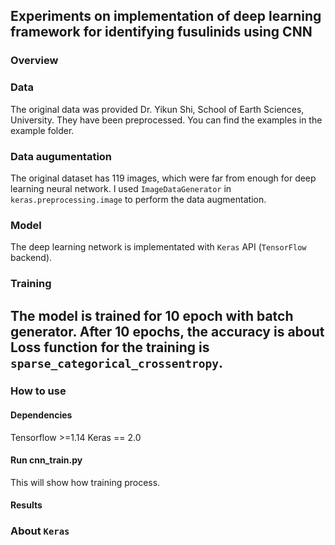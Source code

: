 ## Experiments on implementation of deep learning framework for identifying fusulinids using CNN

### Overview
### Data
The original data was provided Dr. Yikun Shi, School of Earth Sciences, University. They have been preprocessed.
You can find the examples in the example folder.
### Data augumentation
The original dataset has 119 images, which were far from enough for deep learning neural network. I used `ImageDataGenerator` in `keras.preprocessing.image` to perform the data augmentation.

### Model
The deep learning network is implementated with `Keras` API (`TensorFlow` backend).

### Training
The model is trained for 10 epoch with batch generator.
After 10 epochs, the accuracy is about
Loss function for the training is `sparse_categorical_crossentropy`.
-----------------------------------
### How to use
#### Dependencies
  Tensorflow >=1.14
  Keras == 2.0

#### Run cnn_train.py
This will show how training process.

#### Results

### About `Keras`
